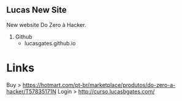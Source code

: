 ## Lucas New Site
New website Do Zero à Hacker.

1. Github
   * lucasgates.github.io


# Links
Buy   > https://hotmart.com/pt-br/marketplace/produtos/do-zero-a-hacker/T57835171N
Login > http://curso.lucasbgates.com/